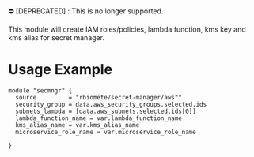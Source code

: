 ⛔️ [DEPRECATED]  : This is no longer supported.
 



This module will create  IAM roles/policies, lambda function, kms key and kms alias for secret manager.
 

# Usage Example
``` hcl
module "secmngr" {
  source         = "rbiomete/secret-manager/aws""
  security_group = data.aws_security_groups.selected.ids
  subnets_lambda = [data.aws_subnets.selected.ids[0]]
  lambda_function_name = var.lambda_function_name
  kms_alias_name = var.kms_alias_name
  microservice_role_name = var.microservice_role_name

}
```

